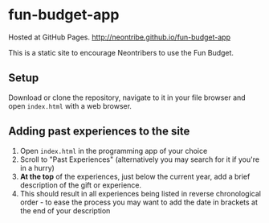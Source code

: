 # fun-budget-app

Hosted at GitHub Pages.
http://neontribe.github.io/fun-budget-app

This is a static site to encourage Neontribers to use the Fun Budget.

## Setup

Download or clone the repository, navigate to it in your file browser and open `index.html` with a web browser.

## Adding past experiences to the site

1. Open `index.html` in the programming app of your choice
2. Scroll to "Past Experiences" (alternatively you may search for it if you're in a hurry)
3. **At the top** of the experiences, just below the current year, add a brief description of the gift or experience.
4. This should result in all experiences being listed in reverse chronological order - to ease the process you may want to add the date in brackets at the end of your description
